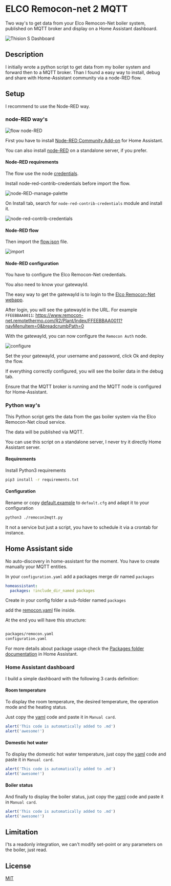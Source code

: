 # ELCO Remocon-net 2 MQTT

Two way's to get data from your Elco Remocon-Net boiler system, published on MQTT broker and display on a Home Assistant dashboard.

![Thision S Dashboard][img1]

## Description

I initially wrote a python script to get data from my boiler system and forward then to a MQTT broker.
Than I found a easy way to install, debug and share with Home-Assistant community via a node-RED flow.

## Setup

I recommend to use the Node-RED way.

### node-RED way's

![flow node-RED][node-RED-flow]

First you have to install [Node-RED Community Add-on](https://nodered.org/docs/getting-started/local) for Home Assistant.

You can also install [node-RED](https://nodered.org/) on a standalone server, if you prefer.

#### Node-RED requirements

The flow use the node [credentials](https://flows.nodered.org/node/node-red-contrib-credentials).

Install node-red-contrib-credentials before import the flow.

![node-RED-manage-palette][node-RED-manage-palette]

On Install tab, search for `node-red-contrib-credentials` module and install it.

![node-red-contrib-credentials][node-red-contrib-credentials]

#### Node-RED flow

Then import the [flow.json](node-RED/flow.json) file.

![import][node-RED-import]

#### Node-RED configuration

You have to configure the Elco Remocon-Net credentials.

You also need to know your gatewayId.

The easy way to get the gatewayId is to login to the [Elco Remocon-Net webapp](https://www.remocon-net.remotethermo.com/).

After login, you will see the gatewayId in the URL. For example `FFEEBBAA0011`:
https://www.remocon-net.remotethermo.com/R2/Plant/Index/FFEEBBAA0011?navMenuItem=0&breadcrumbPath=0

With the gatewayId, you can now configure the `Remocon Auth` node.

![configure][node-RED-configure]

Set the your gatewayId, your username and password, click Ok and deploy the flow.

If everything correctly configured, you will see the boiler data in the debug tab.

Ensure that the MQTT broker is running and the MQTT node is configured for Home-Assistant.

### Python way's

This Python script gets the data from the gas boiler system via the Elco Remocon-Net cloud service.

The data will be published via MQTT.

You can use this script on a standalone server, I never try it directly Home Assistant server.

#### Requirements

Install Python3 requirements

```bash
pip3 install -r requirements.txt
```

#### Configuration

Rename or copy [default.example](default.example) to `default.cfg` and adapt it to your configuration

```bash
python3 ./remocon2mqtt.py
```

It not a service but just a script, you have to schedule it via a crontab for instance.


## Home Assistant side

No auto-discovery in home-assistant for the moment. You have to create manually your MQTT entities.

In your `configuration.yaml` add a packages merge dir named `packages`

```yaml
homeassistant:
  packages: !include_dir_named packages 
```

Create in your config folder a sub-folder named  `packages`

add the [remocon.yaml](home-assistant/remocon.yaml) file inside.

At the end you will have this structure:

```bash

packages/remocon.yaml
configuration.yaml

```

For more details about package usage check the [Packages folder documentation](https://www.home-assistant.io/docs/configuration/packages/#create-a-packages-folder) in Home Assistant.

### Home Assistant dashboard

I build a simple dashboard with the following 3 cards definition:

#### Room temperature

To display the room temperature, the desired temperature, the operation mode and the heating status.

Just copy the [yaml](home-assistant/room_temperature.yaml) code and paste it in `Manual card`.

<!-- MARKDOWN-AUTO-DOCS:START (CODE:src=./home-assistant/room_temperature.yaml) -->
```js
alert('This code is automatically added to .md')
alert('awesome!')
```
<!-- MARKDOWN-AUTO-DOCS:END -->

#### Domestic hot water

To display the domestic hot water temperature, just copy the [yaml](home-assistant/domestic_hot_water.yaml) code and paste it in `Manual card`.

<!-- MARKDOWN-AUTO-DOCS:START (CODE:src=./home-assistant/domestic_hot_water.yaml) -->
```js
alert('This code is automatically added to .md')
alert('awesome!')
```
<!-- MARKDOWN-AUTO-DOCS:END -->

#### Boiler status

And finally to display the boiler status, just copy the [yaml](home-assistant/boiler_status.yaml) code and paste it in `Manual card`.

<!-- MARKDOWN-AUTO-DOCS:START (CODE:src=./home-assistant/boiler_status.yaml) -->
```js
alert('This code is automatically added to .md')
alert('awesome!')
```
<!-- MARKDOWN-AUTO-DOCS:END -->

## Limitation

I'ts a readonly integration, we can't modify set-point or any parameters on the boiler, just read.

## License

[MIT](LICENSE)

[img1]: images/home-assistant-card.png
[node-RED-flow]: images/node-RED-flow.png
[node-RED-manage-palette]: images/node-RED-manage-palette.png
[node-red-contrib-credentials]: images/node-red-contrib-credentials.png
[node-RED-import]: images/node-RED-import.png
[node-RED-configure]: images/node-RED-configure.png